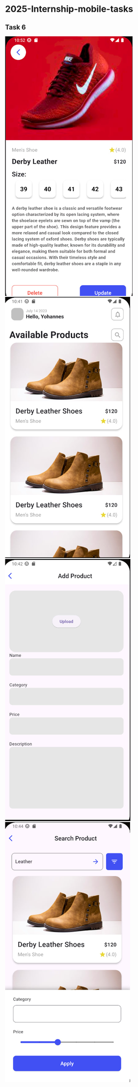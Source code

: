# 2025-Internship-mobile-tasks
## Task 6
![alt text](photo_2025-03-24_10-53-03.jpg) ![alt text](photo_2025-03-24_10-46-28.jpg) ![alt text](photo_2025-03-24_10-46-55.jpg) ![alt text](photo_2025-03-24_10-47-05.jpg)
